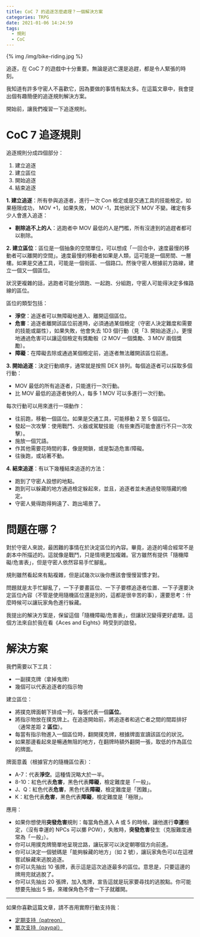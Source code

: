 ```yaml
---
title: CoC 7 的追逐怎麼處理？一個解決方案
categories: TRPG
date: 2021-01-06 14:24:59
tags:
  - 規則
  - CoC
---
```


{% img /img/bike-riding.jpg %}

追逐，在 CoC 7 的遊戲中十分重要。無論是逃亡還是追趕，都是令人緊張的時刻。

我知道有許多守密人不喜歡它，因為要做的事情有點太多。在這篇文章中，我會提出個有趣簡便的追逐規則解決方案。

開始前，讓我們複習一下追逐規則。

<!--more-->

# CoC 7 追逐規則

追逐規則分成四個部分：

1. 建立追逐
2. 建立區位
3. 開始追逐
4. 結束追逐

**1. 建立追逐**：所有參與追逐者，進行一次 Con 檢定或是交通工具的技能檢定。如果極限成功， MOV +1，如果失敗， MOV -1，其他狀況下 MOV 不變。確定有多少人會進入追逐：

- **剔除追不上的人**：逃跑者中 MOV 最低的人是門檻，所有沒達到的追趕者都可以剔除。

**2. 建立區位**：區位是一個抽象的空間單位，可以想成「一回合中，速度最慢的移動者可以離開的空間」。速度最慢的移動者如果是人類，這可能是一個房間、一層樓。如果是交通工具，可能是一個街區、一個路口。然後守密人根據前方路線，建立一個又一個區位。

狀況更複雜的話，逃跑者可能分頭跑、一起跑、分組跑，守密人可能得決定多條路線的區位。

區位的類型包括：

- **淨空**：追逐者可以無障礙地進入、離開這個區位。
- **危害**：追逐者離開該區位前進時，必須通過某個檢定（守密人決定難度和需要的技能或屬性），如果失敗，他會失去 1D3 個行動（見「3. 開始追逐」）。更慢地通過危害可以讓這個檢定有獎勵骰（2 MOV 一個獎勵、3 MOV 兩個獎勵）。
- **障礙**：在障礙去除或通過某個檢定前，追逐者無法離開該區位前進。

**3. 開始追逐**：決定行動順序，通常就是按照 DEX 排列。每個追逐者可以採取多個行動：

- MOV 最低的所有追逐者，只能進行一次行動。
- 比 MOV 最低的追逐者快的人，每多 1 MOV 可以多進行一次行動。

每次行動可以用來進行一項動作：

- 往前跑，移動一個區位。如果是交通工具，可能移動 2 至 5 個區位。
- 發起一次攻擊：使用戰鬥、火器或駕駛技能（有些東西可能會進行不只一次攻擊）。
- 施放一個咒語。
- 作其他需要花時間的事，像是開鎖，或是製造危害/障礙。
- 往後跑，或站著不動。

**4. 結束追逐**：有以下幾種結束追逐的方法：

- 跑到了守密人設想的地點。
- 跑到可以躲藏的地方通過檢定躲起來，並且，追逐者並未通過發現隱藏的檢定。
- 守密人覺得跑得夠遠了、跑出場景了。

# 問題在哪？

對於守密人來說，最困難的事情在於決定區位的內容。畢竟，追逐的場合經常不是劇本中所描述的。這就像是戰鬥，只是情境更加複雜。官方雖然有提供「隨機障礙/危害表」，但是守密人依然容易手忙腳亂。

規則雖然看起來有點複雜，但是試幾次以後你應該會慢慢習慣才對。

問題就是太手忙腳亂了，一下子要畫區位、一下子要標追逐者位置、一下子還要決定區位內容（不管是使用隨機區位還是別的，這都是很辛苦的事），還要思考：什麼時候可以讓玩家角色進行躲藏。

我提出的解決方案是，保留這個「隨機障礙/危害表」，但讓狀況變得更好處理。這個方法來自於我在看《Aces and Eights》時受到的啟發。

# 解決方案

我們需要以下工具：

- 一副撲克牌（拿掉鬼牌）
- 幾個可以代表追逐者的指示物

建立區位：

- 將撲克牌面朝下排成一列，每張代表一個**區位**。
- 將指示物放在撲克牌上。在追逐開始前，將追逐者和逃亡者之間的間距排好（通常差距 2 **區位**）。
- 每當有指示物進入一個區位時，翻開撲克牌，根據牌面宣讀該區位的狀況。
- 如果那邊看起來是暢通無阻的地方，在翻牌時額外翻開一張，取低的作為區位的牌面。

牌面意義（根據官方的隨機區位表）：

- A-7：代表**淨空**。這種情況略大於一半。
- 8-10：紅色代表**危害**，黑色代表**障礙**，檢定難度是「一般」。
- J、Q：紅色代表**危害**，黑色代表**障礙**，檢定難度是「困難」。
- K：紅色代表**危害**，黑色代表**障礙**，檢定難度是「極限」。

應用：

- 如果你想使用**突發危害**規則：每當角色進入 A 或 5 的時候，讓他進行**幸運**檢定，（沒有幸運的 NPCs 可以擲 POW），失敗時，**突發危害**發生（克服難度通常為「一般」）。
- 你可以用撲克牌簡單地呈現岔路，讓玩家可以決定朝哪個方向前進。
- 你可以決定一個號碼是「能夠躲藏的地方」（如 2 號），讓玩家角色可以在這裡嘗試躲藏來逃脫追逐。
- 你可以先抽出 10 張牌，表示這是這次追逐最多的區位。意思是，只要這邊的牌用完就逃脫了。
- 你可以先抽出 20 張牌，加入鬼牌，宣告這就是玩家要尋找的逃脫點。你可能想要先抽出 5 張，來確保角色不會一下子就離開。

---

如果你喜歡這篇文章，請不吝用實際行動支持我：

* [<i class="fab fa-patreon"></i> 定期支持（patreon）](https://www.patreon.com/weihung)
* [<i class="fab fa-paypal"></i> 單次支持（paypal）](https://www.paypal.com/pools/c/8jLP7Wsi80)